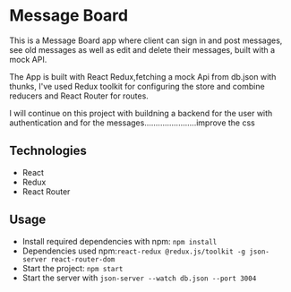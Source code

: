 # Message Board

This is a Message Board app where client can sign in and post messages, see old messages as well as edit and delete their messages, built with a mock API.

The App is built with React Redux,fetching a mock Api from db.json with thunks, I've used Redux toolkit for configuring the store and combine reducers and React Router for routes.

I will continue on this project with buildning a backend for the user with authentication and for the messages.......................improve the css

## Technologies
* React
* Redux
* React Router


## Usage
* Install required dependencies with npm: `npm install`
* Dependencies used npm:`react-redux @redux.js/toolkit -g json-server react-router-dom`
* Start the project: `npm start`
* Start the server with `json-server --watch db.json --port 3004`


